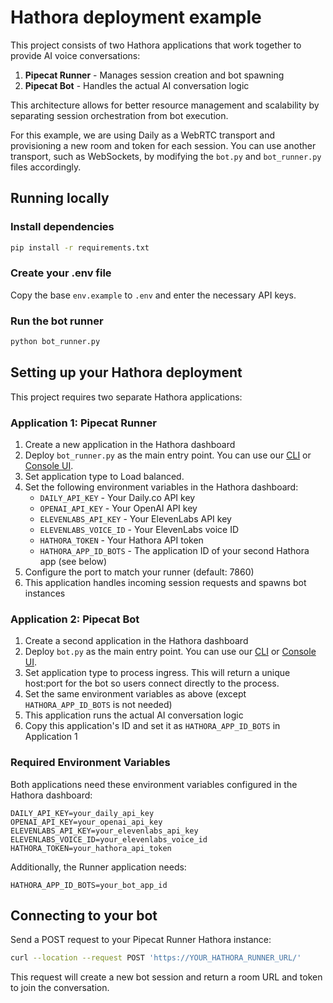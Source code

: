 # Hathora deployment example

This project consists of two Hathora applications that work together to provide AI voice conversations:

1. **Pipecat Runner** - Manages session creation and bot spawning
2. **Pipecat Bot** - Handles the actual AI conversation logic

This architecture allows for better resource management and scalability by separating session orchestration from bot execution.

For this example, we are using Daily as a WebRTC transport and provisioning a new room and token for each session. You can use another transport, such as WebSockets, by modifying the `bot.py` and `bot_runner.py` files accordingly.

## Running locally

### Install dependencies

```bash
pip install -r requirements.txt
```

### Create your .env file

Copy the base `env.example` to `.env` and enter the necessary API keys.

### Run the bot runner

```bash
python bot_runner.py
```

## Setting up your Hathora deployment

This project requires two separate Hathora applications:

### Application 1: Pipecat Runner

1. Create a new application in the Hathora dashboard
2. Deploy `bot_runner.py` as the main entry point. You can use our [CLI](https://hathora.dev/docs/hathora-cli) or [Console UI](https://console.hathora.dev/applications).
3. Set application type to Load balanced.
4. Set the following environment variables in the Hathora dashboard:
   - `DAILY_API_KEY` - Your Daily.co API key
   - `OPENAI_API_KEY` - Your OpenAI API key  
   - `ELEVENLABS_API_KEY` - Your ElevenLabs API key
   - `ELEVENLABS_VOICE_ID` - Your ElevenLabs voice ID
   - `HATHORA_TOKEN` - Your Hathora API token
   - `HATHORA_APP_ID_BOTS` - The application ID of your second Hathora app (see below)
5. Configure the port to match your runner (default: 7860)
6. This application handles incoming session requests and spawns bot instances

### Application 2: Pipecat Bot

1. Create a second application in the Hathora dashboard
2. Deploy `bot.py` as the main entry point. You can use our [CLI](https://hathora.dev/docs/hathora-cli) or [Console UI](https://console.hathora.dev/applications).
3. Set application type to process ingress. This will return a unique host:port for the bot so users connect directly to the process.
3. Set the same environment variables as above (except `HATHORA_APP_ID_BOTS` is not needed)
4. This application runs the actual AI conversation logic
5. Copy this application's ID and set it as `HATHORA_APP_ID_BOTS` in Application 1

### Required Environment Variables

Both applications need these environment variables configured in the Hathora dashboard:

```
DAILY_API_KEY=your_daily_api_key
OPENAI_API_KEY=your_openai_api_key
ELEVENLABS_API_KEY=your_elevenlabs_api_key
ELEVENLABS_VOICE_ID=your_elevenlabs_voice_id
HATHORA_TOKEN=your_hathora_api_token
```

Additionally, the Runner application needs:
```
HATHORA_APP_ID_BOTS=your_bot_app_id
```

## Connecting to your bot

Send a POST request to your Pipecat Runner Hathora instance:

```bash
curl --location --request POST 'https://YOUR_HATHORA_RUNNER_URL/'
```

This request will create a new bot session and return a room URL and token to join the conversation.
